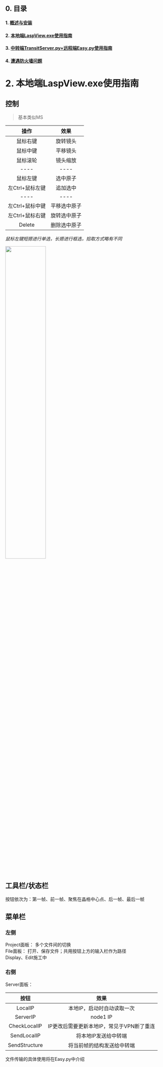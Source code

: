 ## 0. 目录
#### 1. [概述与安装](http://10.158.134.250/shiyf/laspview---guid-and-download/edit/master/README.md)
#### 2. [本地端LaspView.exe使用指南](http://10.158.134.250/shiyf/laspview---guid-and-download/blob/master/LaspView.exe.md)
#### 3. [中转端TransitServer.py+远程端Easy.py使用指南](http://10.158.134.250/shiyf/laspview---guid-and-download/blob/master/Tansit&remote.md)
#### 4. [遭遇防火墙问题](http://10.158.134.250/shiyf/laspview---guid-and-download/blob/master/%23firewall.md)


# 2. 本地端LaspView.exe使用指南

## 控制
> 基本类似MS  

|  操作             | 效果          |
|  :----:           | :----:        |
|  鼠标右键         | 旋转镜头      |
| 鼠标中键          | 平移镜头      |
| 鼠标滚轮          |  镜头缩放     |
| ----              |----           |
|  鼠标左键         | 选中原子      |
| 左Ctrl+鼠标左键   | 追加选中      |
| ----              |----           |
| 左Ctrl+鼠标中键   |  平移选中原子 |
| 左Ctrl+鼠标右键   |  旋转选中原子 |
| Delete            |  删除选中原子 |

_鼠标左键短摁进行单选，长摁进行框选，拾取方式略有不同_  

<img src="http://10.158.134.250/shiyf/laspview---guid-and-download//raw/master/Assets/laspview_3.PNG" width="50%">   

## 工具栏/状态栏
按钮依次为：第一帧、前一帧、聚焦在晶格中心点、后一帧、最后一帧

## 菜单栏
### 左侧
Project面板：   多个文件间的切换  
File面板：      打开、保存文件；共用按钮上方的输入栏作为路径  
Display、Edit施工中  
### 右侧


Server面板：  

|  按钮         |   效果      |
|  :----:       | :----:    |
|  LocalIP      | 本地IP，启动时自动读取一次    |
| ServerIP      |   node1 IP   |
|CheckLocalIP   |  IP更改后需要更新本地IP，常见于VPN断了重连|
|SendLocalIP    |  将本地IP发送给中转端|
|SendStructure  |  将当前帧的结构发送给中转端|

文件传输的具体使用将在Easy.py中介绍